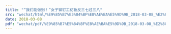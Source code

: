 ```yaml
---
title: "“我们能做到！”女子铆钉工仿妆反三七过三八"
src: "wechat/html/%E9%85%B7%E5%84%BF%E8%AE%BA%E5%9D%9B_2018-03-08_%E2%80%9C%E6%88%91%E4%BB%AC%E8%83%BD%E5%81%9A%E5%88%B0%EF%BC%81%E2%80%9D%E5%A5%B3%E5%AD%90%E9%93%86%E9%92%89%E5%B7%A5%E4%BB%BF%E5%A6%86%E5%8F%8D%E4%B8%89%E4%B8%83%E8%BF%87%E4%B8%89%E5%85%AB.html"
date: 2018-03-08
pdf: "wechat/pdf/%E9%85%B7%E5%84%BF%E8%AE%BA%E5%9D%9B_2018-03-08_%E2%80%9C%E6%88%91%E4%BB%AC%E8%83%BD%E5%81%9A%E5%88%B0%EF%BC%81%E2%80%9D%E5%A5%B3%E5%AD%90%E9%93%86%E9%92%89%E5%B7%A5%E4%BB%BF%E5%A6%86%E5%8F%8D%E4%B8%89%E4%B8%83%E8%BF%87%E4%B8%89%E5%85%AB.pdf"
---
```

